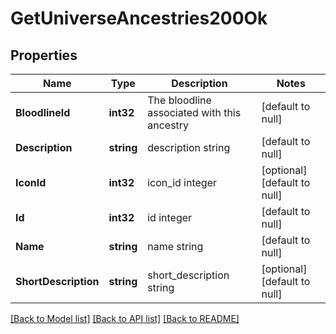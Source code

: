 # GetUniverseAncestries200Ok

## Properties
Name | Type | Description | Notes
------------ | ------------- | ------------- | -------------
**BloodlineId** | **int32** | The bloodline associated with this ancestry | [default to null]
**Description** | **string** | description string | [default to null]
**IconId** | **int32** | icon_id integer | [optional] [default to null]
**Id** | **int32** | id integer | [default to null]
**Name** | **string** | name string | [default to null]
**ShortDescription** | **string** | short_description string | [optional] [default to null]

[[Back to Model list]](../README.md#documentation-for-models) [[Back to API list]](../README.md#documentation-for-api-endpoints) [[Back to README]](../README.md)


